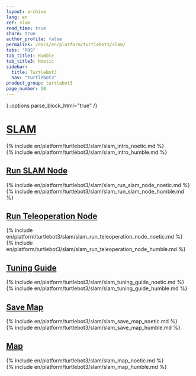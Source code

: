```yaml
---
layout: archive
lang: en
ref: slam
read_time: true
share: true
author_profile: false
permalink: /docs/en/platform/turtlebot3/slam/
tabs: "ROS"
tab_title1: Humble
tab_title3: Noetic
sidebar:
  title: TurtleBot3
  nav: "turtlebot3"
product_group: turtlebot3
page_number: 10
---
```


<style>body {counter-reset: h1 3 !important;}</style>

{::options parse_block_html="true" /}

# [SLAM](#slam)

<section data-id="{{ page.tab_title3 }}" class="tab_contents">
{% include en/platform/turtlebot3/slam/slam_intro_noetic.md %}
</section>

<section data-id="{{ page.tab_title1 }}" class="tab_contents">
{% include en/platform/turtlebot3/slam/slam_intro_humble.md %}
</section>

## [Run SLAM Node](#run-slam-node)

<section data-id="{{ page.tab_title3 }}" class="tab_contents">
{% include en/platform/turtlebot3/slam/slam_run_slam_node_noetic.md %}
</section>

<section data-id="{{ page.tab_title1 }}" class="tab_contents">
{% include en/platform/turtlebot3/slam/slam_run_slam_node_humble.md %}
</section>

## [Run Teleoperation Node](#run-teleoperation-node)

<section data-id="{{ page.tab_title3 }}" class="tab_contents">
{% include en/platform/turtlebot3/slam/slam_run_teleoperation_node_noetic.md %}
</section>

<section data-id="{{ page.tab_title1 }}" class="tab_contents">
{% include en/platform/turtlebot3/slam/slam_run_teleoperation_node_humble.md %}
</section>

## [Tuning Guide](#tuning-guide)

<section data-id="{{ page.tab_title3 }}" class="tab_contents">
{% include en/platform/turtlebot3/slam/slam_tuning_guide_noetic.md %}
</section>

<section data-id="{{ page.tab_title1 }}" class="tab_contents">
{% include en/platform/turtlebot3/slam/slam_tuning_guide_humble.md %}
</section>

## [Save Map](#save-map)

<section data-id="{{ page.tab_title3 }}" class="tab_contents">
{% include en/platform/turtlebot3/slam/slam_save_map_noetic.md %}
</section>

<section data-id="{{ page.tab_title1 }}" class="tab_contents">
{% include en/platform/turtlebot3/slam/slam_save_map_humble.md %}
</section>

## [Map](#map)

<section data-id="{{ page.tab_title3 }}" class="tab_contents">
{% include en/platform/turtlebot3/slam/slam_map_noetic.md %}
</section>

<section data-id="{{ page.tab_title1 }}" class="tab_contents">
{% include en/platform/turtlebot3/slam/slam_map_humble.md %}
</section>

[navigation]: /docs/en/platform/turtlebot3/navigation/#navigation
[teleoperation]: /docs/en/platform/turtlebot3/teleoperation/#teleoperation
[export_turtlebot3_model]: /docs/en/platform/turtlebot3/export_turtlebot3_model
